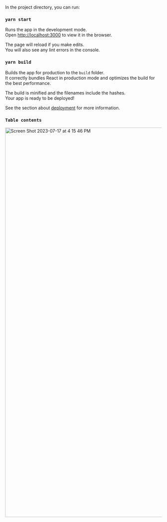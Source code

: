 
In the project directory, you can run:

### `yarn start`

Runs the app in the development mode.\
Open [http://localhost:3000](http://localhost:3000) to view it in the browser.

The page will reload if you make edits.\
You will also see any lint errors in the console.

### `yarn build`

Builds the app for production to the `build` folder.\
It correctly bundles React in production mode and optimizes the build for the best performance.

The build is minified and the filenames include the hashes.\
Your app is ready to be deployed!

See the section about [deployment](https://facebook.github.io/create-react-app/docs/deployment) for more information.

### `Table contents`

<img width="1250" alt="Screen Shot 2023-07-17 at 4 15 46 PM" src="https://github.com/megha-gupta280/dataCalculation/assets/67559167/50de842e-8243-4209-ad3a-b09075c7b027">


